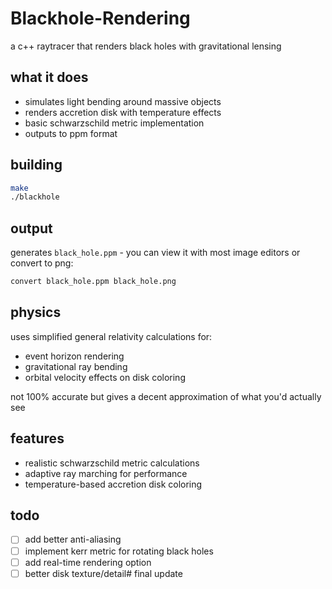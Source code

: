 # Blackhole-Rendering

a c++ raytracer that renders black holes with gravitational lensing

## what it does

- simulates light bending around massive objects
- renders accretion disk with temperature effects  
- basic schwarzschild metric implementation
- outputs to ppm format

## building

```bash
make
./blackhole
```

## output

generates `black_hole.ppm` - you can view it with most image editors or convert to png:

```bash
convert black_hole.ppm black_hole.png
```

## physics

uses simplified general relativity calculations for:
- event horizon rendering
- gravitational ray bending  
- orbital velocity effects on disk coloring

not 100% accurate but gives a decent approximation of what you'd actually see

## features
- realistic schwarzschild metric calculations
- adaptive ray marching for performance
- temperature-based accretion disk coloring

## todo

- [ ] add better anti-aliasing
- [ ] implement kerr metric for rotating black holes
- [ ] add real-time rendering option
- [ ] better disk texture/detail# final update
